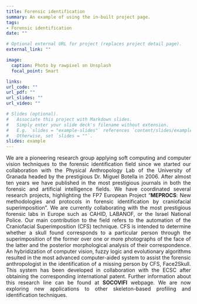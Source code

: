 ```yaml
---
title: Forensic identification
summary: An example of using the in-built project page.
tags:
- Forensic identification
date: ""

# Optional external URL for project (replaces project detail page).
external_link: ""

image:
  caption: Photo by rawpixel on Unsplash
  focal_point: Smart

links: 
url_code: ""
url_pdf: ""
url_slides: ""
url_video: ""

# Slides (optional).
#   Associate this project with Markdown slides.
#   Simply enter your slide deck's filename without extension.
#   E.g. `slides = "example-slides"` references `content/slides/example-slides.md`.
#   Otherwise, set `slides = ""`.
slides: example
---
```

 
<div style="text-align: justify">
We are a pioneering research group applying soft computing and computer vision techniques to the forensic identification field since we started our collaboration with the Physical Anthropology Lab of the University of Granada headed by the prestigious Dr. Miguel Botella in 2006. After almost ten years we have published in the most prestigious journals in both the forensic and artificial intelligence fields. We have coordinated several research projects, highlighting the FP7 European Project “<b>MEPROCS</b>: New methodologies and protocols in forensic identification by craniofacial superimposition”. We are currently collaborating with the most prestigious forensic labs in Europe such as CAHID, LABANOF, or the Israel National Police. Our main contribution to the field refers to the automation of the Craniofacial Superimposition (CFS) technique. CFS is intended to determine whether a skull found corresponds to a particular person through the superimposition of the former over one or more photographs of the face of the latter and the posterior morphological analysis of their correspondence. An hybridization of computer vision, fuzzy logic and evolutionary algorithms resulted in the most advanced computer-aided system to assist the forensic anthropologist in the identification of a missing person by CFS, Face2Skull. This system has been developed in collaboration with the ECSC after obtaining the corresponding international patent. Further information about this research line can be found at <b>SOCOVIFI</b> webpage. We are now exploring new applications to other skeleton-based profiling and identification techniques.
 </div>